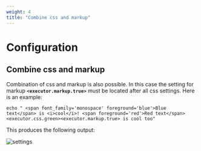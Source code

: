 ```yaml
---
weight: 4
title: "Combine css and markup"
---
```


# **Configuration**

## **Combine css and markup**

Combination of css and markup is also possible. In this case the setting for markup **`<executor.markup.true>`**  must be located after all css settings. Here is an example:

```
echo " <span font_family='monospace' foreground='blue'>Blue text</span> is <i>cool</i>! <span foreground='red'>Red text</span><executor.css.green><executor.markup.true> is cool too"
```

This produces the following output:

<img src="../../../docs/css-and-markup.png" alt="settings">